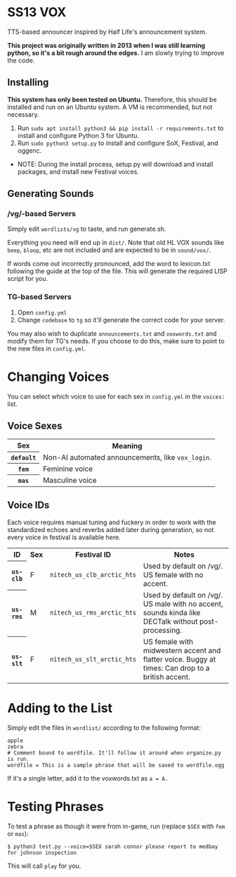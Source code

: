 # SS13 VOX

TTS-based announcer inspired by Half Life's announcement system.

**This project was originally written in 2013 when I was still learning python, so it's a bit rough around the edges.** I am slowly trying to improve the code.

## Installing

**This system has only been tested on Ubuntu.** Therefore, this should be installed and run on an Ubuntu system. A VM is recommended, but not necessary.

1. Run ```sudo apt install python3 && pip install -r requirements.txt``` to install and configure Python 3 for Ubuntu.
1. Run ```sudo python3 setup.py``` to install and configure SoX, Festival, and oggenc.
  * NOTE: During the install process, setup.py will download and install packages, and install new Festival voices.

## Generating Sounds

### /vg/-based Servers
Simply edit `wordlists/vg` to taste, and run generate.sh.

Everything you need will end up in `dist/`. Note that old HL VOX sounds like `beep`, `bloop`, etc are not included and are expected to be in `sound/vox/`.

If words come out incorrectly pronounced, add the word to lexicon.txt following the guide at the top of the file. This will generate the required LISP script for you.

### TG-based Servers
1. Open `config.yml`
1. Change `codebase` to `tg` so it'll generate the correct code for your server.

You may also wish to duplicate `announcements.txt` and `voxwords.txt` and modify them for TG's needs.  If you choose to do this, make sure to point to the new files in `config.yml`.

# Changing Voices
You can select which voice to use for each sex in `config.yml` in the `voices:` list.

## Voice Sexes
<table><tr><th>Sex</th><th>Meaning</th></tr>
<tr><th><code>default</code></th><td>Non-AI automated announcements, like <code>vox_login</code>.</td></tr>
<tr><th><code>fem</code></th><td>Feminine voice</td></tr>
<tr><th><code>mas</code></th><td>Masculine voice</td></tr>
</table>

## Voice IDs
Each voice requires manual tuning and fuckery in order to work with the standardized echoes and reverbs added later during generation, so not every voice in festival is available here.

<table><tr><th>ID</th><th>Sex</th><th>Festival ID</th><th>Notes</th></tr>
<tr><th><code>us-clb</code></th><td>F</td><td><code>nitech_us_clb_arctic_hts</code></td><td>Used by default on /vg/.  US female with no accent.</td></tr>
<tr><th><code>us-rms</code></th><td>M</td><td><code>nitech_us_rms_arctic_hts</code></td><td>Used by default on /vg/.  US male with no accent, sounds kinda like DECTalk without post-processing.</td></tr>
<tr><th><code>us-slt</code></th><td>F</td><td><code>nitech_us_slt_arctic_hts</code></td><td>US female with midwestern accent and flatter voice. Buggy at times: Can drop to a british accent.</td></tr>
</table>

# Adding to the List

Simply edit the files in `wordlist/` according to the following format:

```
apple
zebra
# Comment bound to wordfile. It'll follow it around when organize.py is run.
wordfile = This is a sample phrase that will be saved to wordfile.ogg
```

If it's a single letter, add it to the voxwords.txt as ```a = A.```

# Testing Phrases

To test a phrase as though it were from in-game, run (replace `$SEX` with `fem` or `mas`):

```shell
$ python3 test.py --voice=$SEX sarah connor please report to medbay for johnson inspection
```

This will call `play` for you.
